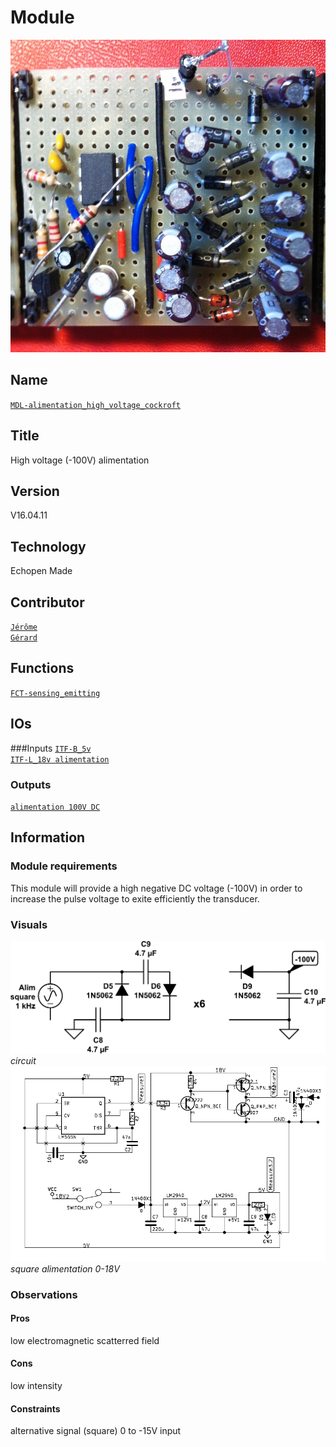 # Module
![](viewme.png)

## Name
[`MDL-alimentation_high_voltage_cockroft`]()

## Title
High voltage (-100V) alimentation

## Version
V16.04.11 

## Technology
Echopen Made

## Contributor
[`Jérôme`](../../contributors/CTB-jerome)  
[`Gérard`](../../contributors/CTB-gerard)  


## Functions  
[`FCT-sensing_emitting`](../../functions/FCT-sensing_emitting)  

## IOs
###Inputs
[`ITF-B_5v`](../../interfaces/ITF-B_5v)  
[`ITF-L_18v alimentation`](../../interfaces/ITF-L_18v_alimentation)  

### Outputs
[`alimentation 100V DC`](../../interfaces/ITF-IM_A_100v)  


## Information

### Module requirements 
This module will provide a high negative DC voltage (-100V) in order to increase the pulse voltage to exite efficiently the transducer.

### Visuals
![circuit](/modules/MDL-alimentation_high_voltage_cockroft/images/scheme2_cockroft.png)  
*circuit*    
![circuit](/modules/MDL-alimentation_high_voltage_cockroft/images/scheme_cockroft.jpg)  
*square alimentation 0-18V*

### Observations

#### Pros
low electromagnetic scatterred field  
#### Cons
low intensity  
#### Constraints
alternative signal (square) 0 to -15V input




